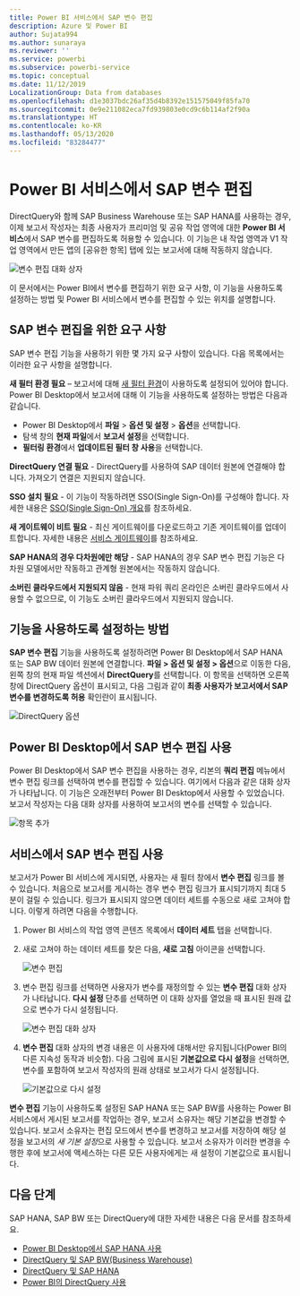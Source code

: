 ```yaml
---
title: Power BI 서비스에서 SAP 변수 편집
description: Azure 및 Power BI
author: Sujata994
ms.author: sunaraya
ms.reviewer: ''
ms.service: powerbi
ms.subservice: powerbi-service
ms.topic: conceptual
ms.date: 11/12/2019
LocalizationGroup: Data from databases
ms.openlocfilehash: d1e3037bdc26af35d4b8392e151575049f85fa70
ms.sourcegitcommit: 0e9e211082eca7fd939803e0cd9c6b114af2f90a
ms.translationtype: HT
ms.contentlocale: ko-KR
ms.lasthandoff: 05/13/2020
ms.locfileid: "83284477"
---
```

# <a name="edit-sap-variables-in-the-power-bi-service"></a>Power BI 서비스에서 SAP 변수 편집

DirectQuery와 함께 SAP Business Warehouse 또는 SAP HANA를 사용하는 경우, 이제 보고서 작성자는 최종 사용자가 프리미엄 및 공유 작업 영역에 대한 **Power BI 서비스**에서 SAP 변수를 편집하도록 허용할 수 있습니다. 이 기능은 내 작업 영역과 V1 작업 영역에서 만든 앱의 [공유한 항목] 탭에 있는 보고서에 대해 작동하지 않습니다. 

![변수 편집 대화 상자](media/service-edit-sap-variables/sap-edit-variables-dialog.png)

이 문서에서는 Power BI에서 변수를 편집하기 위한 요구 사항, 이 기능을 사용하도록 설정하는 방법 및 Power BI 서비스에서 변수를 편집할 수 있는 위치를 설명합니다.

## <a name="requirements-for-sap-edit-variables"></a>SAP 변수 편집을 위한 요구 사항

SAP 변수 편집 기능을 사용하기 위한 몇 가지 요구 사항이 있습니다. 다음 목록에서는 이러한 요구 사항을 설명합니다.

**새 필터 환경 필요** – 보고서에 대해 [새 필터 환경](../create-reports/power-bi-report-filter.md)이 사용하도록 설정되어 있어야 합니다. Power BI Desktop에서 보고서에 대해 이 기능을 사용하도록 설정하는 방법은 다음과 같습니다.
- Power BI Desktop에서 **파일** > **옵션 및 설정** > **옵션**을 선택합니다.
- 탐색 창의 **현재 파일**에서 **보고서 설정**을 선택합니다.
- **필터링 환경**에서 **업데이트된 필터 창 사용**을 선택합니다.

**DirectQuery 연결 필요** - DirectQuery를 사용하여 SAP 데이터 원본에 연결해야 합니다. 가져오기 연결은 지원되지 않습니다.

**SSO 설치 필요** - 이 기능이 작동하려면 SSO(Single Sign-On)를 구성해야 합니다. 자세한 내용은 [SSO(Single Sign-On) 개요](service-gateway-sso-overview.md)를 참조하세요.

**새 게이트웨이 비트 필요** - 최신 게이트웨이를 다운로드하고 기존 게이트웨이를 업데이트합니다. 자세한 내용은 [서비스 게이트웨이](service-gateway-onprem.md)를 참조하세요.

**SAP HANA의 경우 다차원에만 해당** - SAP HANA의 경우 SAP 변수 편집 기능은 다차원 모델에서만 작동하고 관계형 원본에서는 작동하지 않습니다.

**소버린 클라우드에서 지원되지 않음** - 현재 파워 쿼리 온라인은 소버린 클라우드에서 사용할 수 없으므로, 이 기능도 소버린 클라우드에서 지원되지 않습니다.

## <a name="how-to-enable-the-feature"></a>기능을 사용하도록 설정하는 방법

**SAP 변수 편집** 기능을 사용하도록 설정하려면 Power BI Desktop에서 SAP HANA 또는 SAP BW 데이터 원본에 연결합니다. **파일 > 옵션 및 설정 > 옵션**으로 이동한 다음, 왼쪽 창의 현재 파일 섹션에서 **DirectQuery**를 선택합니다. 이 항목을 선택하면 오른쪽 창에 DirectQuery 옵션이 표시되고, 다음 그림과 같이 **최종 사용자가 보고서에서 SAP 변수를 변경하도록 허용** 확인란이 표시됩니다.

![DirectQuery 옵션](media/service-edit-sap-variables/sap-preview-setting-in-desktop.png)

## <a name="use-sap-edit-variables-in-power-bi-desktop"></a>Power BI Desktop에서 SAP 변수 편집 사용

Power BI Desktop에서 SAP 변수 편집을 사용하는 경우, 리본의 **쿼리 편집** 메뉴에서 변수 편집 링크를 선택하여 변수를 편집할 수 있습니다. 여기에서 다음과 같은 대화 상자가 나타납니다. 이 기능은 오래전부터 Power BI Desktop에서 사용할 수 있었습니다. 보고서 작성자는 다음 대화 상자를 사용하여 보고서의 변수를 선택할 수 있습니다.

![항목 추가](media/service-edit-sap-variables/sap-variables-add-items.png)

## <a name="use-sap-edit-variables-in-the-service"></a>서비스에서 SAP 변수 편집 사용

보고서가 Power BI 서비스에 게시되면, 사용자는 새 필터 창에서 **변수 편집** 링크를 볼 수 있습니다. 처음으로 보고서를 게시하는 경우 변수 편집 링크가 표시되기까지 최대 5분이 걸릴 수 있습니다. 링크가 표시되지 않으면 데이터 세트를 수동으로 새로 고쳐야 합니다.
이렇게 하려면 다음을 수행합니다.

1. Power BI 서비스의 작업 영역 콘텐츠 목록에서 **데이터 세트** 탭을 선택합니다.

2. 새로 고쳐야 하는 데이터 세트를 찾은 다음, **새로 고침** 아이콘을 선택합니다.

    ![변수 편집](media/service-edit-sap-variables/sap-edit-variables-link.png)

3. 변수 편집 링크를 선택하면 사용자가 변수를 재정의할 수 있는 **변수 편집** 대화 상자가 나타납니다. **다시 설정** 단추를 선택하면 이 대화 상자를 열었을 때 표시된 원래 값으로 변수가 다시 설정됩니다.

    ![변수 편집 대화 상자](media/service-edit-sap-variables/sap-edit-variables-dialog.png)

4. **변수 편집** 대화 상자의 변경 내용은 이 사용자에 대해서만 유지됩니다(Power BI의 다른 지속성 동작과 비슷함). 다음 그림에 표시된 **기본값으로 다시 설정**을 선택하면, 변수를 포함하여 보고서 작성자의 원래 상태로 보고서가 다시 설정됩니다.

    ![기본값으로 다시 설정](media/service-edit-sap-variables/reset-to-default.png)

**변수 편집** 기능이 사용하도록 설정된 SAP HANA 또는 SAP BW를 사용하는 Power BI 서비스에서 게시된 보고서를 작업하는 경우, 보고서 소유자는 해당 기본값을 변경할 수 있습니다. 보고서 소유자는 편집 모드에서 변수를 변경하고 보고서를 저장하여 해당 설정을 보고서의 *새 기본 설정*으로 사용할 수 있습니다. 보고서 소유자가 이러한 변경을 수행한 후에 보고서에 액세스하는 다른 모든 사용자에게는 새 설정이 기본값으로 표시됩니다.

## <a name="next-steps"></a>다음 단계

SAP HANA, SAP BW 또는 DirectQuery에 대한 자세한 내용은 다음 문서를 참조하세요.

- [Power BI Desktop에서 SAP HANA 사용](desktop-sap-hana.md)
- [DirectQuery 및 SAP BW(Business Warehouse)](desktop-directquery-sap-bw.md)
- [DirectQuery 및 SAP HANA](desktop-directquery-sap-hana.md)
- [Power BI의 DirectQuery 사용](desktop-directquery-about.md)
